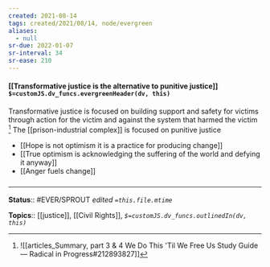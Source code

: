 ```yaml
---
created: 2021-08-14
tags: created/2021/08/14, node/evergreen
aliases:
  - null
sr-due: 2022-01-07
sr-interval: 34
sr-ease: 210
---
```


#### [[Transformative justice is the alternative to punitive justice]] `$=customJS.dv_funcs.evergreenHeader(dv, this)`

Transformative justice is focused on building support and safety for victims through action for the victim and against the system that harmed the victim [^1] The [[prison-industrial complex]] is focused on punitive justice

- [[Hope is not optimism it is a practice for producing change]]
- [[True optimism is acknowledging the suffering of the world and defying it anyway]]
- [[Anger fuels change]]

### <hr class="footnote"/>

**Status**:: #EVER/SPROUT 
*edited `=this.file.mtime`*

**Topics**:: [[justice]], [[Civil Rights]], 
*`$=customJS.dv_funcs.outlinedIn(dv, this)`*

[^1]: ![[articles_Summary, part 3 & 4 We Do This 'Til We Free Us Study Guide — Radical in Progress#212893827]]
